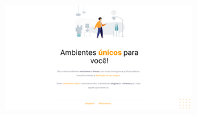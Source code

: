 <img alt="Projeto 01" title="#Projeto01" src="https://github.com/Gelzieny/ambientes-unicos/blob/main/img/Projeto%2001.png?raw=true" >
